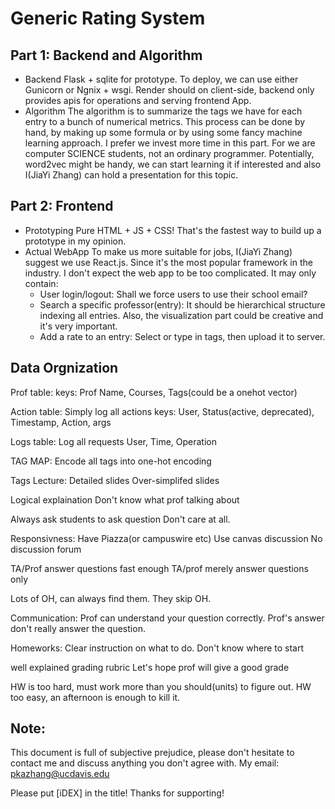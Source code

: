 # Generic Rating System
## Part 1: Backend and Algorithm
+ Backend
Flask + sqlite for prototype. To deploy, we can use either Gunicorn or Ngnix + wsgi.
Render should on client-side, backend only provides apis for operations and serving frontend App.
+ Algorithm
The algorithm is to summarize the tags we have for each entry to a bunch of numerical metrics.
This process can be done by hand, by making up some formula or by using some fancy machine learning approach.
I prefer we invest more time in this part. For we are computer SCIENCE students, not an ordinary programmer.
Potentially, word2vec might be handy, we can start learning it if interested and also I(JiaYi Zhang) can hold a presentation for this topic.

## Part 2: Frontend
+ Prototyping
Pure HTML + JS + CSS! That's the fastest way to build up a prototype in my opinion.
+ Actual WebApp
To make us more suitable for jobs, I(JiaYi Zhang) suggest we use React.js. Since it's the most popular framework in the industry. I don't expect the web app to be too complicated. It may only contain:
	* User login/logout: Shall we force users to use their school email?
	* Search a specific professor(entry): It should be hierarchical structure indexing all entries. Also, the visualization part could be creative and it's very important.
	* Add a rate to an entry: Select or type in tags, then upload it to server.
## Data Orgnization
Prof table:
keys: Prof Name, Courses, Tags(could be a onehot vector)

Action table:
Simply log all actions
keys: User, Status(active, deprecated), Timestamp, Action, args

Logs table:
Log all requests
User, Time, Operation

TAG MAP:
Encode all tags into one-hot encoding

Tags
Lecture:
Detailed slides
Over-simplifed slides

Logical explaination
Don't know what prof talking about

Always ask students to ask question
Don't care at all.

Responsivness:
Have Piazza(or campuswire etc)
Use canvas discussion
No discussion forum

TA/Prof answer questions fast enough
TA/prof merely answer questions only

Lots of OH, can always find them.
They skip OH.

Communication:
Prof can understand your question correctly.
Prof's answer don't really answer the question.

Homeworks:
Clear instruction on what to do.
Don't know where to start

well explained grading rubric
Let's hope prof will give a good grade

HW is too hard, must work more than you should(units) to figure out.
HW too easy, an afternoon is enough to kill it.

## Note:
This document is full of subjective prejudice, please don't hesitate to contact me and discuss anything you don't agree with.
My email: pkazhang@ucdavis.edu

Please put [iDEX] in the title! Thanks for supporting!
